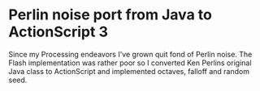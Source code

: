 <!--
  slug: perlin-noise-port-java-actionscript-3
  type: fortpolio
  categories: open source
  tags: ActionScript, Flash, math
  clients: 
  collaboration: 
  prizes: 
  thumbnail: 8145-v1.jpg
  thumbnailVideo: cloud.mp4
  image: 8145-v1.jpg
  images: 8145-v1.jpg, noise.jpg
  inCv: false
  inPortfolio: true
  dateFrom: 2007-10-01
  dateTo: 2007-10-01
-->

# Perlin noise port from Java to ActionScript 3

Since my Processing endeavors I've grown quit fond of Perlin noise. The Flash implementation was rather poor so I converted Ken Perlins original Java class to ActionScript and implemented octaves, falloff and random seed.

